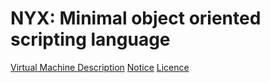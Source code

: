NYX: Minimal object oriented scripting language
===============================================

[Virtual Machine Description](docs/VirtualMachine.md)
[Notice](NOTICE)
[Licence](LICENSE)


